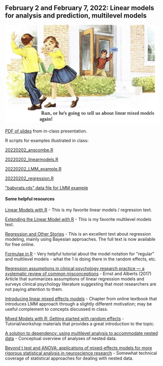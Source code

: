 ## February 2 and February 7, 2022: Linear models for analysis and prediction, multilevel models

![Run, or he's going to tell us about linear mixed models again](./run_lmm.png)

[PDF of slides](./20220202_presentation_linmod.pdf) from in-class presentation.

R scripts for examples illustrated in class:

[20220202_anscombe.R](./20220202_anscombe.R)

[20220202_linearmodels.R](./20220202_linearmodels.R)

[20220202_LMM_example.R](./20220202_LMM_example.R)

[20220202_regression.R](./20220202_regression.R)


["babyrats.rds" data file for LMM example](/babyrats.rds)

#### Some helpful resources

[Linear Models with R](https://julianfaraway.github.io/faraway/LMR/) - This is my favorite linear models / regression text.

[Extending the Linear Model with R](https://julianfaraway.github.io/faraway/ELM/) - This is my favorite multilevel models text.

[Regression and Other Stories](./https://avehtari.github.io/ROS-Examples/) - This is an excellent text about regression modeling, mainly using Bayesian approaches. The full text is now available for free online.

[Formulae in R](https://conjugateprior.org/2013/01/formulae-in-r-anova/) - Very helpful tutorial about the model notation for "regular" and multilevel models - what the 1 is doing there in the random effects, etc.

[Regression assumptions in clinical psychology research practice — a systematic review of common misconceptions](https://www.ncbi.nlm.nih.gov/pmc/articles/PMC5436580/pdf/peerj-05-3323.pdf) - Ernst and Alberts (2017) Article that summarizes assumptions of linear regression models and surveys clinical psychology literature suggesting that most researchers are not paying attention to them. 

[Introducing linear mixed effects models](https://psyteachr.github.io/stat-models-v1/introducing-linear-mixed-effects-models.html) - Chapter from online textbook that introduces LMM approach through a slightly different motivation; may be useful complement to concepts discussed in class.

[Mixed Models with R: Getting started with random effects](https://m-clark.github.io/mixed-models-with-R/) - Tutorial/workshop materials that provides a great introduction to the topic.

[A solution to dependency: using multilevel analysis to accommodate nested data](./Aarts2014.pdf) - Conceptual overview of analyses of nested data.

[Beyond t test and ANOVA: applications of mixed-effects models for more rigorous statistical analysis in neuroscience research](./Yu2021.pdf) - Somewhat technical coverage of statistical approaches for dealing with nested data. 
